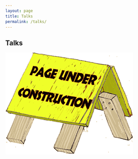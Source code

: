 ```yaml
---
layout: page
title: Talks
permalink: /talks/
---
```

<div class="hero" style="background-image: url(/images/window.jpeg);"></div>
<section class="container content">
  <div class="title">
  <h1>Talks</h1>
  </div>
<img src="/images/coming_soon.gif" alt="soon to be updated">
</section>
